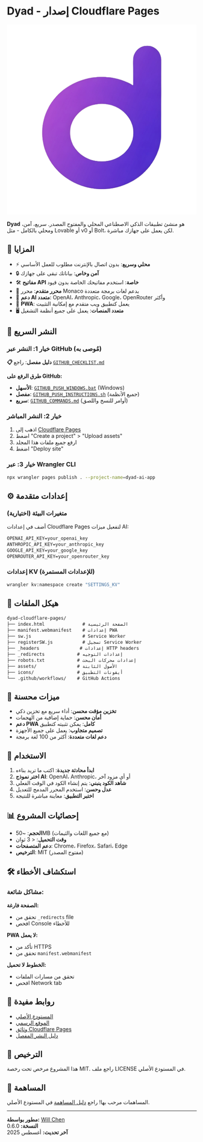 # Dyad - إصدار Cloudflare Pages

![Dyad Logo](assets/logo_transparent-BYgGL7ei.png)

**Dyad** هو منشئ تطبيقات الذكي الاصطناعي المحلي والمفتوح المصدر. سريع، آمن، ومحلي بالكامل - مثل Lovable أو v0 أو Bolt، لكن يعمل على جهازك مباشرة.

## 🌟 المزايا

- ⚡️ **محلي وسريع**: بدون اتصال بالإنترنت مطلوب للعمل الأساسي
- 🔒 **آمن وخاص**: بياناتك تبقى على جهازك
- 🛠 **مفاتيح API خاصة**: استخدم مفاتيحك الخاصة بدون قيود  
- 🎨 **محرر متقدم**: محرر Monaco بدعم لغات برمجة متعددة
- 🤖 **دعم AI متعدد**: OpenAI، Anthropic، Google، OpenRouter وأكثر
- 📱 **PWA**: يعمل كتطبيق ويب متقدم مع إمكانية التثبيت
- 🖥️ **متعدد المنصات**: يعمل على جميع أنظمة التشغيل

## 🚀 النشر السريع

### خيار 1: النشر عبر GitHub (مُوصى به)
**📋 دليل مفصل**: راجع [`GITHUB_CHECKLIST.md`](./GITHUB_CHECKLIST.md)

**طرق الرفع على GitHub:**
- **الأسهل**: [`GITHUB_PUSH_WINDOWS.bat`](./GITHUB_PUSH_WINDOWS.bat) (Windows)
- **مفصل**: [`GITHUB_PUSH_INSTRUCTIONS.sh`](./GITHUB_PUSH_INSTRUCTIONS.sh) (جميع الأنظمة)
- **سريع**: [`GITHUB_COMMANDS.md`](./GITHUB_COMMANDS.md) (أوامر للنسخ واللصق)

### خيار 2: النشر المباشر
1. اذهب إلى [Cloudflare Pages](https://dash.cloudflare.com/pages)
2. اضغط "Create a project" > "Upload assets"  
3. ارفع جميع ملفات هذا المجلد
4. اضغط "Deploy site"

### خيار 3: عبر Wrangler CLI
```bash
npx wrangler pages publish . --project-name=dyad-ai-app
```

## ⚙️ إعدادات متقدمة

### متغيرات البيئة (اختيارية)
أضف في إعدادات Cloudflare Pages لتفعيل ميزات AI:

```
OPENAI_API_KEY=your_openai_key
ANTHROPIC_API_KEY=your_anthropic_key  
GOOGLE_API_KEY=your_google_key
OPENROUTER_API_KEY=your_openrouter_key
```

### إعدادات KV (للإعدادات المستمرة)
```bash
wrangler kv:namespace create "SETTINGS_KV"
```

## 📁 هيكل الملفات

```
dyad-cloudflare-pages/
├── index.html              # الصفحة الرئيسية
├── manifest.webmanifest    # إعدادات PWA
├── sw.js                   # Service Worker
├── registerSW.js           # تسجيل Service Worker
├── _headers               # إعدادات HTTP headers
├── _redirects            # إعدادات التوجيه
├── robots.txt            # إعدادات محركات البحث
├── assets/               # الأصول الثابتة
├── icons/                # أيقونات التطبيق
└── .github/workflows/    # GitHub Actions

```

## 🔧 ميزات محسنة

- **تخزين مؤقت محسن**: أداء سريع مع تخزين ذكي
- **أمان محسن**: حماية إضافية من الهجمات
- **دعم PWA كامل**: يمكن تثبيته كتطبيق
- **تصميم متجاوب**: يعمل على جميع الأجهزة
- **دعم لغات متعددة**: أكثر من 100 لغة برمجة

## 🎯 الاستخدام

1. **ابدأ محادثة جديدة**: اكتب ما تريد بناءه
2. **اختر نموذج AI**: OpenAI، Anthropic، أو أي مزود آخر
3. **شاهد الكود ينبني**: يتم إنشاء الكود في الوقت الفعلي
4. **عدل وحسن**: استخدم المحرر المدمج للتعديل
5. **اختبر التطبيق**: معاينة مباشرة للنتيجة

## 📊 إحصائيات المشروع

- **الحجم**: ~50MB (مع جميع اللغات والثيمات)
- **وقت التحميل**: < 3 ثوان
- **دعم المتصفحات**: Chrome، Firefox، Safari، Edge
- **الترخيص**: MIT (مفتوح المصدر)

## 🛠 استكشاف الأخطاء

### مشاكل شائعة:

**الصفحة فارغة:**
- تحقق من `_redirects` file
- افحص Console للأخطاء

**PWA لا يعمل:**
- تأكد من HTTPS
- تحقق من `manifest.webmanifest`

**الخطوط لا تحميل:**
- تحقق من مسارات الملفات
- افحص Network tab

## 🔗 روابط مفيدة

- [المستودع الأصلي](https://github.com/dyad-sh/dyad)  
- [الموقع الرسمي](http://dyad.sh/)
- [وثائق Cloudflare Pages](https://developers.cloudflare.com/pages/)
- [دليل النشر المفصل](./CLOUDFLARE_DEPLOYMENT.md)

## 📝 الترخيص

هذا المشروع مرخص تحت رخصة MIT. راجع ملف LICENSE في المستودع الأصلي.

## 🤝 المساهمة  

المساهمات مرحب بها! راجع [دليل المساهمة](https://github.com/dyad-sh/dyad/blob/main/CONTRIBUTING.md) في المستودع الأصلي.

---

**مطور بواسطة:** [Will Chen](https://github.com/dyad-sh)  
**النسخة:** 0.6.0  
**آخر تحديث:** أغسطس 2025